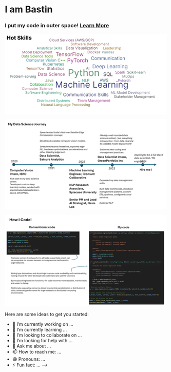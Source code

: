 # I am Bastin 

 ### I put my code in outer space! [Learn More](https://tinyurl.com/2y66uber)

<img align="center" src="skills.png" alt="skills">

![Alt Text](career.png)

![Alt Text](howicode.png)



Here are some ideas to get you started:

- 🔭 I’m currently working on ...
- 🌱 I’m currently learning ...
- 👯 I’m looking to collaborate on ...
- 🤔 I’m looking for help with ...
- 💬 Ask me about ...
- 📫 How to reach me: ...
- 😄 Pronouns: ...
- ⚡ Fun fact: ...
-->
